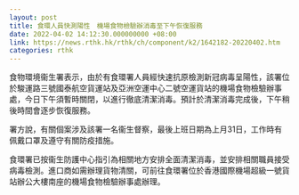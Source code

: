 ```yaml
---
layout: post
title: 食環人員快測陽性　機場食物檢驗辦消毒至下午恢復服務
date: 2022-04-02 14:12:30.000000000 +08:00
link: https://news.rthk.hk/rthk/ch/component/k2/1642182-20220402.htm
categories: rthk
---
```


食物環境衞生署表示，由於有食環署人員經快速抗原檢測新冠病毒呈陽性，該署位於駿運路三號國泰航空貨運站及亞洲空運中心二號空運貨站的機場食物檢驗辦事處，今日下午須暫時關閉，以進行徹底清潔消毒。預計於清潔消毒完成後，下午稍後時間會逐步恢復服務。

署方說，有關個案涉及該署一名衞生督察，最後上班日期為上月31日，工作時有佩戴口罩及遵守有關防疫措施。

食環署已按衞生防護中心指引為相關地方安排全面清潔消毒，並安排相關職員接受病毒檢測。進口商如需辦理貨物清關，可前往食環署位於香港國際機場超級一號貨站辦公大樓南座的機場食物檢驗辦事處辦理。
